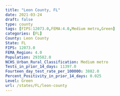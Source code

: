 ```yaml
---
title: "Leon County, FL"
date: 2021-03-24
draft: false
type: county
tags: [FIPS:12073.0,FEMA:4.0,Medium metro,Green]
categories: [FL]
County: Leon County
State: FL
FIPS: 12073.0
FEMA_Region: 4.0
Population: 293582.0
NCHS_Urban_Rural_Classification: Medium metro
Tests_in_prior_14_days: 11397.0
Fourteen_day_test_rate_per_100000: 3882.0
Percent_Positivity_in_prior_14_days: 0.025
Level: Green
url: /states/FL/leon-county
---
```



